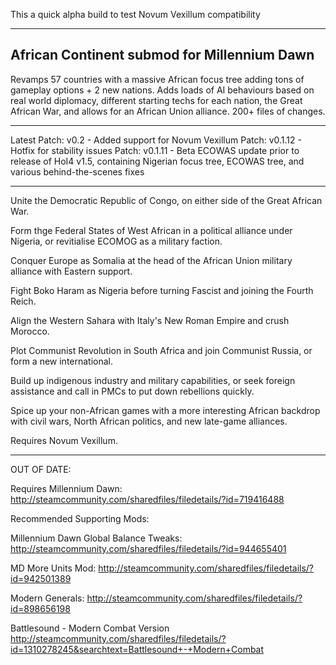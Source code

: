 This a quick alpha build to test Novum Vexillum compatibility

---

African Continent submod for Millennium Dawn
---

Revamps 57 countries with a massive African focus tree adding tons of gameplay options + 2 new nations. Adds loads of AI behaviours based on real world diplomacy, different starting techs for each nation, the Great African War, and allows for an African Union alliance. 200+ files of changes.

---

Latest Patch: v0.2 - Added support for Novum Vexillum
Patch: v0.1.12 - Hotfix for stability issues
Patch: v0.1.11 - Beta ECOWAS update prior to release of HoI4 v1.5, containing Nigerian focus tree, ECOWAS tree, and various behind-the-scenes fixes

---

Unite the Democratic Republic of Congo, on either side of the Great African War.

Form thge Federal States of West African in a political alliance under Nigeria, or revitialise ECOMOG as a military faction.

Conquer Europe as Somalia at the head of the African Union military alliance with Eastern support.

Fight Boko Haram as Nigeria before turning Fascist and joining the Fourth Reich.

Align the Western Sahara with Italy's New Roman Empire and crush Morocco.

Plot Communist Revolution in South Africa and join Communist Russia, or form a new international.

Build up indigenous industry and military capabilities, or seek foreign assistance and call in PMCs to put down rebellions quickly.

Spice up your non-African games with a more interesting African backdrop with civil wars, North African politics, and new late-game alliances.

Requires Novum Vexillum.

---

OUT OF DATE:

Requires Millennium Dawn: http://steamcommunity.com/sharedfiles/filedetails/?id=719416488

Recommended Supporting Mods:

Millennium Dawn Global Balance Tweaks:
http://steamcommunity.com/sharedfiles/filedetails/?id=944655401

MD More Units Mod:
http://steamcommunity.com/sharedfiles/filedetails/?id=942501389

Modern Generals:
http://steamcommunity.com/sharedfiles/filedetails/?id=898656198

Battlesound - Modern Combat Version
http://steamcommunity.com/sharedfiles/filedetails/?id=1310278245&searchtext=Battlesound+-+Modern+Combat